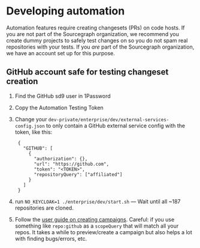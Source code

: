# Developing automation

Automation features require creating changesets (PRs) on code hosts. If you are not part of the Sourcegraph organization, we recommend you create dummy projects to safely test changes on so you do not spam real repositories with your tests. If you _are_ part of the Sourcegraph organization, we have an account set up for this purpose.

## GitHub account safe for testing changeset creation

1. Find the GitHub sd9 user in 1Password
1. Copy the Automation Testing Token
1. Change your `dev-private/enterprise/dev/external-services-config.json` to only contain a GitHub external service config with the token, like this:

        {
          "GITHUB": [
            {
              "authorization": {},
              "url": "https://github.com",
              "token": "<TOKEN>",
              "repositoryQuery": ["affiliated"]
            }
          ]
        }

1. run `NO_KEYCLOAK=1 ./enterprise/dev/start.sh` — Wait until all ~187 repositories are cloned.
1. Follow the [user guide on creating campaigns](/user/automation). Careful: if you use something like `repo:github` as a `scopeQuery` that will match all your repos. It takes a while to preview/create a campaign but also helps a lot with finding bugs/errors, etc.
